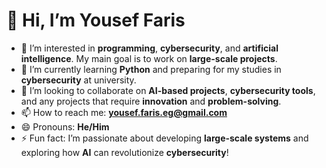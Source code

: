 # 👋 Hi, I’m Yousef Faris

- 👀 I’m interested in **programming**, **cybersecurity**, and **artificial intelligence**. My main goal is to work on **large-scale projects**.
- 🌱 I’m currently learning **Python** and preparing for my studies in **cybersecurity** at university.
- 💞️ I’m looking to collaborate on **AI-based projects**, **cybersecurity tools**, and any projects that require **innovation** and **problem-solving**.
- 📫 How to reach me: **[yousef.faris.eg@gmail.com](mailto:yousef.faris.eg@gmail.com)**
- 😄 Pronouns: **He/Him**
- ⚡ Fun fact: I’m passionate about developing **large-scale systems** and exploring how **AI** can revolutionize **cybersecurity**!

<!---
Yousef-Faris/Yousef-Faris is a ✨ special ✨ repository because its `README.md` (this file) appears on your GitHub profile.
You can click the Preview link to take a look at your changes.
--->
